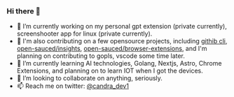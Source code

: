 ### Hi there 👋

- 🔭 I’m currently working on my personal gpt extension (private currently), screenshooter app for linux (private currently).
- 🔭 I'm also contributing on a few opensource projects, including [githib cli](https://github.com/cli/cli), [open-sauced/insights](https://github.com/open-sauced/insights), [open-sauced/browser-extensions](https://github.com/open-sauced/browser-extensions), and I'm planning on contributing to gopls, vscode some time later.
- 🌱 I’m currently learning AI technologies, Golang, Nextjs, Astro, Chrome Extensions, and planning on to learn IOT when I got the devices.
- 👯 I’m looking to collaborate on anything, seriously.
- 📫 Reach me on twitter: [@candra_dev1](https://twitter.com/candra_dev1)
